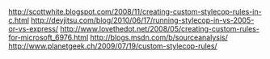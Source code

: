 ﻿http://scottwhite.blogspot.com/2008/11/creating-custom-stylecop-rules-in-c.html
http://devjitsu.com/blog/2010/06/17/running-stylecop-in-vs-2005-or-vs-express/
http://www.lovethedot.net/2008/05/creating-custom-rules-for-microsoft_6976.html
http://blogs.msdn.com/b/sourceanalysis/
http://www.planetgeek.ch/2009/07/19/custom-stylecop-rules/